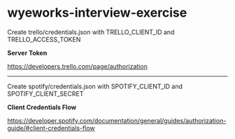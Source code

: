 # wyeworks-interview-exercise

Create trello/credentials.json with TRELLO_CLIENT_ID and TRELLO_ACCESS_TOKEN

**Server Token**

https://developers.trello.com/page/authorization

---

Create spotify/credentials.json with SPOTIFY_CLIENT_ID and SPOTIFY_CLIENT_SECRET

**Client Credentials Flow**

https://developer.spotify.com/documentation/general/guides/authorization-guide/#client-credentials-flow
